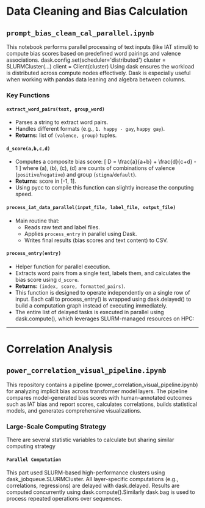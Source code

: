 # Data Cleaning and Bias Calculation 

## `prompt_bias_clean_cal_parallel.ipynb`

This notebook performs parallel processing of text inputs (like IAT stimuli) to compute bias scores based on predefined word pairings and valence associations.
dask.config.set(scheduler='distributed')
cluster = SLURMCluster(...)
client = Client(cluster)
Using dask ensures the workload is distributed across compute nodes effectively. Dask is especially useful when working with pandas data leaning and algebra between columns.

### Key Functions
#### `extract_word_pairs(text, group_word)`
- Parses a string to extract word pairs.
- Handles different formats (e.g., `1. happy - gay`, `happy gay`).
- **Returns:** list of `(valence, group)` tuples.
#### `d_score(a,b,c,d)`
- Computes a composite bias score:
  \[
  D = \frac{a}{a+b} + \frac{d}{c+d} - 1
  \]
  where \(a\), \(b\), \(c\), \(d\) are counts of combinations of valence (`positive`/`negative`) and group (`stigma`/`default`).
- **Returns:** score in [-1, 1].
- Using pycc to compile this function can slightly increase the conputing speed.
#### `process_iat_data_parallel(input_file, label_file, output_file)`
- Main routine that:
  - Reads raw text and label files.
  - Applies `process_entry` in parallel using Dask.
  - Writes final results (bias scores and text content) to CSV.
#### `process_entry(entry)`
- Helper function for parallel execution.
- Extracts word pairs from a single text, labels them, and calculates the bias score using `d_score`.
- **Returns:** `(index, score, formatted_pairs)`.
- This function is designed to operate independently on a single row of input. Each call to process_entry() is wrapped using dask.delayed() to build a computation graph instead of executing immediately.
- The entire list of delayed tasks is executed in parallel using dask.compute(), which leverages SLURM-managed resources on HPC:

---

# Correlation Analysis

## `power_correlation_visual_pipeline.ipynb`
This repository contains a pipeline (power_correlation_visual_pipeline.ipynb) for analyzing implicit bias across transformer model layers. The pipeline compares model-generated bias scores with human-annotated outcomes such as IAT bias and report scores, calculates correlations, builds statistical models, and generates comprehensive visualizations.
### Large-Scale Computing Strategy
There are several statistic variables to calculate but sharing similar computing strategy

#### `Parallel Computation`
This part used SLURM-based high-performance clusters using dask_jobqueue.SLURMCluster. All layer-specific computations (e.g., correlations, regressions) are delayed with dask.delayed. Results are computed concurrently using dask.compute().Similarly dask.bag is used to process repeated operations over sequences.
